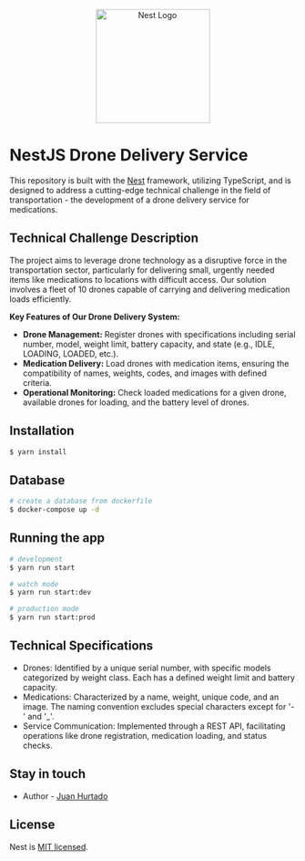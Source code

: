<p align="center">
  <a href="http://nestjs.com/" target="blank"><img src="https://nestjs.com/img/logo-small.svg" width="200" alt="Nest Logo" /></a>
</p>

[circleci-image]: https://img.shields.io/circleci/build/github/nestjs/nest/master?token=abc123def456
[circleci-url]: https://circleci.com/gh/nestjs/nest

# NestJS Drone Delivery Service

This repository is built with the [Nest](https://github.com/nestjs/nest) framework, utilizing TypeScript, and is designed to address a cutting-edge technical challenge in the field of transportation - the development of a drone delivery service for medications.

## Technical Challenge Description

The project aims to leverage drone technology as a disruptive force in the transportation sector, particularly for delivering small, urgently needed items like medications to locations with difficult access. Our solution involves a fleet of 10 drones capable of carrying and delivering medication loads efficiently.

**Key Features of Our Drone Delivery System:**

- **Drone Management:** Register drones with specifications including serial number, model, weight limit, battery capacity, and state (e.g., IDLE, LOADING, LOADED, etc.).
- **Medication Delivery:** Load drones with medication items, ensuring the compatibility of names, weights, codes, and images with defined criteria.
- **Operational Monitoring:** Check loaded medications for a given drone, available drones for loading, and the battery level of drones.

## Installation

```bash
$ yarn install
```

## Database

```bash
# create a database from dockerfile
$ docker-compose up -d
```

## Running the app

```bash
# development
$ yarn run start

# watch mode
$ yarn run start:dev

# production mode
$ yarn run start:prod
```

## Technical Specifications
- Drones: Identified by a unique serial number, with specific models categorized by weight class. Each has a defined weight limit and battery capacity.
- Medications: Characterized by a name, weight, unique code, and an image. The naming convention excludes special characters except for '-' and '_'.
- Service Communication: Implemented through a REST API, facilitating operations like drone registration, medication loading, and status checks.

## Stay in touch

- Author - [Juan Hurtado](https://juan-hurtado-portfolio.netlify.app/)

## License

Nest is [MIT licensed](LICENSE).
